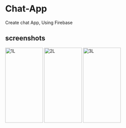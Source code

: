 # Chat-App
Create chat App,  Using Firebase 


## screenshots

<div> 
  <img src="https://user-images.githubusercontent.com/91871715/150702708-e7d5ab77-87ff-4ea8-a67a-0480c7b49d6c.png" alt="1L" width="120" height="240">
  <img src="https://user-images.githubusercontent.com/91871715/150702734-e04179ce-ff7e-4c8b-b425-c8d76fd4c5d0.png" alt="2L"  width="120" height="240">
  <img src="https://user-images.githubusercontent.com/91871715/150702755-270868c6-5726-4936-b34c-a8aea5a02942.png" alt="3L" width="120" height="240">
  </div>

